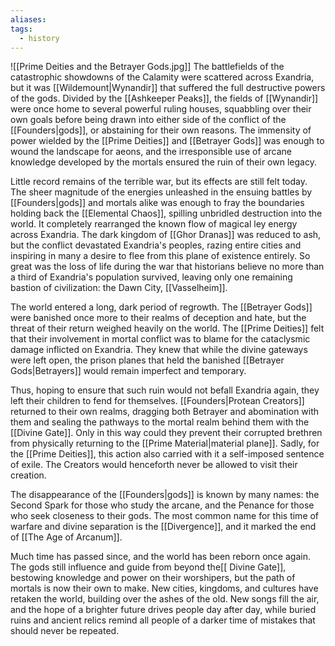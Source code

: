 ```yaml
---
aliases: 
tags:
  - history
---
```

![[Prime Deities and the Betrayer Gods.jpg]]
The battlefields of the catastrophic showdowns of the Calamity were scattered across Exandria, but it was [[Wildemount|Wynandir]] that suffered the full destructive powers of the gods. Divided by the [[Ashkeeper Peaks]], the fields of [[Wynandir]] were once home to several powerful ruling houses, squabbling over their own goals before being drawn into either side of the conflict of the [[Founders|gods]], or abstaining for their own reasons. The immensity of power wielded by the [[Prime Deities]] and [[Betrayer Gods]] was enough to wound the landscape for aeons, and the irresponsible use of arcane knowledge developed by the mortals ensured the ruin of their own legacy.

Little record remains of the terrible war, but its effects are still felt today. The sheer magnitude of the energies unleashed in the ensuing battles by [[Founders|gods]] and mortals alike was enough to fray the boundaries holding back the [[Elemental Chaos]], spilling unbridled destruction into the world. It completely rearranged the known flow of magical ley energy across Exandria. The dark kingdom of [[Ghor Dranas]] was reduced to ash, but the conflict devastated Exandria's peoples, razing entire cities and inspiring in many a desire to flee from this plane of existence entirely. So great was the loss of life during the war that historians believe no more than a third of Exandria's population survived, leaving only one remaining bastion of civilization: the Dawn City, [[Vasselheim]].

The world entered a long, dark period of regrowth. The [[Betrayer Gods]] were banished once more to their realms of deception and hate, but the threat of their return weighed heavily on the world. The [[Prime Deities]] felt that their involvement in mortal conflict was to blame for the cataclysmic damage inflicted on Exandria. They knew that while the divine gateways were left open, the prison planes that held the banished [[Betrayer Gods|Betrayers]] would remain imperfect and temporary.

Thus, hoping to ensure that such ruin would not befall Exandria again, they left their children to fend for themselves. [[Founders|Protean Creators]] returned to their own realms, dragging both Betrayer and abomination with them and sealing the pathways to the mortal realm behind them with the [[Divine Gate]]. Only in this way could they prevent their corrupted brethren from physically returning to the [[Prime Material|material plane]]. Sadly, for the [[Prime Deities]], this action also carried with it a self-imposed sentence of exile. The Creators would henceforth never be allowed to visit their creation.

The disappearance of the [[Founders|gods]] is known by many names: the Second Spark for those who study the arcane, and the Penance for those who seek closeness to their gods. The most common name for this time of warfare and divine separation is the [[Divergence]], and it marked the end of [[The Age of Arcanum]].

Much time has passed since, and the world has been reborn once again. The gods still influence and guide from beyond the[[ Divine Gate]], bestowing knowledge and power on their worshipers, but the path of mortals is now their own to make. New cities, kingdoms, and cultures have retaken the world, building over the ashes of the old. New songs fill the air, and the hope of a brighter future drives people day after day, while buried ruins and ancient relics remind all people of a darker time of mistakes that should never be repeated.